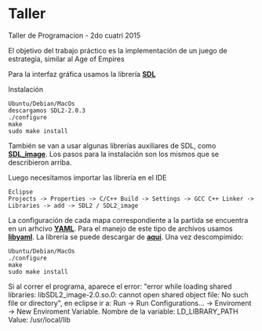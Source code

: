# Taller
Taller de Programacion - 2do cuatri 2015

El objetivo del trabajo práctico es la implementación de un juego de estrategia, similar al Age of Empires

Para la interfaz gráfica usamos la librería [**SDL**](https://www.libsdl.org/download-2.0.php)

Instalación
```	
Ubuntu/Debian/MacOs
descargamos SDL2-2.0.3
./configure
make
sudo make install
```

También se van a usar algunas librerías auxiliares de SDL, como [**SDL_image**](https://www.libsdl.org/projects/SDL_image/). Los pasos para la instalación son los mismos que se describieron arriba.

Luego necesitamos importar las librería en el IDE
```
Eclipse
Projects -> Properties -> C/C++ Build -> Settings -> GCC C++ Linker -> Libraries -> add -> SDL2 / SDL2_image 
```

La configuración de cada mapa correspondiente a la partida se encuentra en un arhcivo [**YAML**](http://yaml.org/). Para el manejo de este tipo de archivos usamos [**libyaml**](http://pyyaml.org/wiki/LibYAML). La librería se puede descargar de [**aquí**](http://pyyaml.org/download/libyaml/). Una vez descompimido:
```
Ubuntu/Debian/MacOs
./configure
make
sudo make install
```

Si al correr el programa, aparece el error: "error while loading shared libraries:
libSDL2_image-2.0.so.0: cannot open shared object file: No such file or directory", en eclipse ir a:
Run -> Run Configurations... -> Enviroment -> New Enviroment Variable. 
Nombre de la variable: LD_LIBRARY_PATH
Value: /usr/local/lib
